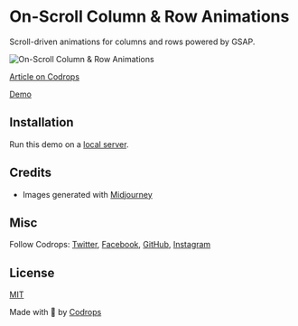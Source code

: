 # On-Scroll Column & Row Animations

Scroll-driven animations for columns and rows powered by GSAP.

![On-Scroll Column & Row Animations](https://tympanus.net/codrops/wp-content/uploads/2023/08/OnScrollColumns.jpg)

[Article on Codrops](https://tympanus.net/codrops/?p=73182)

[Demo](https://tympanus.net/Development/OnScrollColumnsRows/)

## Installation

Run this demo on a [local server](https://developer.mozilla.org/en-US/docs/Learn/Common_questions/Tools_and_setup/set_up_a_local_testing_server).

## Credits

- Images generated with [Midjourney](https://midjourney.com)

## Misc

Follow Codrops: [Twitter](http://www.twitter.com/codrops), [Facebook](http://www.facebook.com/codrops), [GitHub](https://github.com/codrops), [Instagram](https://www.instagram.com/codropsss/)

## License
[MIT](LICENSE)

Made with :blue_heart:  by [Codrops](http://www.codrops.com)





